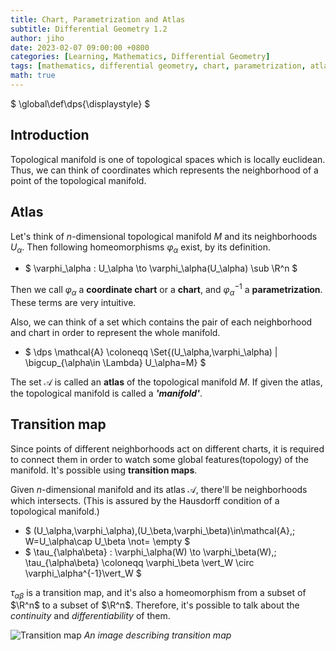 ```yaml
---
title: Chart, Parametrization and Atlas
subtitle: Differential Geometry 1.2
author: jiho
date: 2023-02-07 09:00:00 +0800
categories: [Learning, Mathematics, Differential Geometry]
tags: [mathematics, differential geometry, chart, parametrization, atlas, transition map]
math: true
---
```

$ \global\def\dps{\displaystyle} $

## Introduction

Topological manifold is one of topological spaces which is locally euclidean.
Thus, we can think of coordinates which represents the neighborhood of a point of the topological manifold.

## Atlas

Let's think of $n$-dimensional topological manifold $M$ and its neighborhoods $U_\alpha$.
Then following homeomorphisms $\varphi_\alpha$ exist, by its definition.
* $ \varphi_\alpha : U_\alpha \to \varphi_\alpha(U_\alpha) \sub \R^n $

Then we call $\varphi_\alpha$ a **coordinate chart** or a **chart**, and $\varphi_\alpha^{-1}$ a **parametrization**.
These terms are very intuitive.

Also, we can think of a set which contains the pair of each neighborhood and chart
in order to represent the whole manifold.

* $ \dps \mathcal{A} \coloneqq \Set{(U_\alpha,\varphi_\alpha) \| \bigcup_{\alpha\in \Lambda} U_\alpha=M} $

The set $\mathcal{A}$ is called an **atlas** of the topological manifold $M$.
If given the atlas, the topological manifold is called a ***'manifold'***.

## Transition map

Since points of different neighborhoods act on different charts,
it is required to connect them in order to watch some global features(topology) of the manifold.
It's possible using **transition maps**.

Given $n$-dimensional manifold and its atlas $\mathcal{A}$, there'll be neighborhoods which intersects.
(This is assured by the Hausdorff condition of a topological manifold.)

* $ (U_\alpha,\varphi_\alpha),(U_\beta,\varphi_\beta)\in\mathcal{A},\; W=U_\alpha\cap U_\beta \not= \empty $
* $ \tau_{\alpha\beta} : \varphi_\alpha(W) \to \varphi_\beta(W),\;
\tau_{\alpha\beta} \coloneqq \varphi_\beta \vert_W \circ \varphi_\alpha^{-1}\vert_W $

$\tau_{\alpha\beta}$ is a transition map, and it's also a homeomorphism
from a subset of $\R^n$ to a subset of $\R^n$.
Therefore, it's possible to talk about the _continuity_ and _differentiability_ of them.


![Transition map](https://upload.wikimedia.org/wikipedia/commons/0/06/Two_coordinate_charts_on_a_manifold.svg)
_An image describing transition map_
